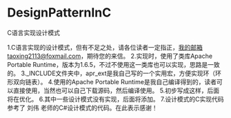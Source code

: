 # DesignPatternInC
C语言实现设计模式

1.C语言实现的设计模式，但有不足之处，请各位读者一定指正，我的邮箱taoxing2113@foxmail.com，期待您的来信。
2.实现时，使用了类库Apache Portable Runtime，版本为1.6.5，不过不使用这一类库也可以实现，思路是一致的。
3._INCLUDE文件夹中，apr_ext是我自己写的一个实用宏，方便实现环（环形双向链表）。
4.使用的Apache Portable Runtime是我自己编译得到的，读者可以直接使用，当然也可以自己下载源码，然后编译使用。
5.初步写成这样，后面将在优化。
6.其中一些设计模式没有实现，后面将添加。
7.设计模式的C实现代码参考了 刘伟 老师的C#设计模式的代码。在此表示感谢！